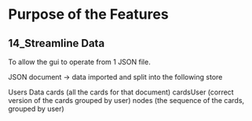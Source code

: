 # Purpose of the Features
## 14_Streamline Data
To allow the gui to operate from 1 JSON file. 

JSON document -> data imported and split into the following store


Users Data
cards       (all the cards for that document)
cardsUser   (correct version of the cards grouped by user)
nodes       (the sequence of the cards, grouped by user)


